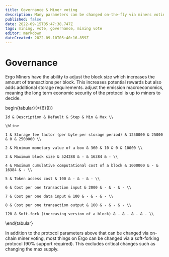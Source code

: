 ```yaml
---
title: Governance & Miner voting
description: Many parameters can be changed on-the-fly via miners voting
published: false
date: 2022-09-15T05:47:38.747Z
tags: mining, vote, governance, mining vote
editor: markdown
dateCreated: 2022-09-10T05:40:16.859Z
---
```


# Governance 
Ergo Miners have the ability to adjust the block size which increases the amount of transactions per block. This increases potential rewards but also adds additional storage requirements. adjust the emission macroeconomics, meaning the long term economic security of the protocol is up to miners to decide.

begin{tabular}{*{6}{l}}

    Id & Description & Default & Step & Min & Max \\

    \hline

    1 & Storage fee factor (per byte per storage period) & 1250000 & 25000 & 0 & 2500000 \\

    2 & Minimum monetary value of a box & 360 & 10 & 0 & 10000 \\

    3 & Maximum block size & 524288 & - & 16384 & - \\

    4 & Maximum cumulative computational cost of a block & 1000000 & - & 16384 & - \\

    5 & Token access cost & 100 & - & - & - \\

    6 & Cost per one transaction input & 2000 & - & - & - \\

    7 & Cost per one data input & 100 & - & - & - \\

    8 & Cost per one transaction output & 100 & - & - & - \\

    120 & Soft-fork (increasing version of a block) & - & - & - & - \\

\end{tabular}

In addition to the protocol parameters above that can be changed via on-chain miner voting, most things on Ergo can be changed via a soft-forking protocol (90% support required). This excludes critical changes such as changing the max supply.

